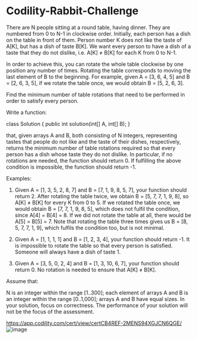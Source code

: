 # Codility-Rabbit-Challenge

There are N people sitting at a round table, having dinner. They are numbered from 0 to N-1 in clockwise order. Initially, each person has a dish on the table in front of them. Person number K does not like the taste of A[K], but has a dish of taste B[K]. We want every person to have a dish of a taste that they do not dislike, i.e. A[K] ≠ B[K] for each K from 0 to N-1.

In order to achieve this, you can rotate the whole table clockwise by one position any number of times. Rotating the table corresponds to moving the last element of B to the beginning. For example, given A = [3, 6, 4, 5] and B = [2, 6, 3, 5], if we rotate the table once, we would obtain B = [5, 2, 6, 3].

Find the minimum number of table rotations that need to be performed in order to satisfy every person.

Write a function:

class Solution { public int solution(int[] A, int[] B); }

that, given arrays A and B, both consisting of N integers, representing tastes that people do not like and the taste of their dishes, respectively, returns the minimum number of table rotations required so that every person has a dish whose taste they do not dislike. In particular, if no rotations are needed, the function should return 0. If fulfilling the above condition is impossible, the function should return -1.

Examples:

1. Given A = [1, 3, 5, 2, 8, 7] and B = [7, 1, 9, 8, 5, 7], your function should return 2. After rotating the table twice, we obtain B = [5, 7, 7, 1, 9, 8], so A[K] ≠ B[K] for every K from 0 to 5. If we rotated the table once, we would obtain B = [7, 7, 1, 9, 8, 5], which does not fulfil the condition, since A[4] = B[4] = 8. If we did not rotate the table at all, there would be A[5] = B[5] = 7. Note that rotating the table three times gives us B = [8, 5, 7, 7, 1, 9], which fulfils the condition too, but is not minimal.

2. Given A = [1, 1, 1, 1] and B = [1, 2, 3, 4], your function should return -1. It is impossible to rotate the table so that every person is satisfied. Someone will always have a dish of taste 1.

3. Given A = [3, 5, 0, 2, 4] and B = [1, 3, 10, 6, 7], your function should return 0. No rotation is needed to ensure that A[K] ≠ B[K].

Assume that:

N is an integer within the range [1..300];
each element of arrays A and B is an integer within the range [0..1,000];
arrays A and B have equal sizes.
In your solution, focus on correctness. The performance of your solution will not be the focus of the assessment.

https://app.codility.com/cert/view/certCB4REF-2MENS94XGJCN6QGE/
![image](https://user-images.githubusercontent.com/92816453/221324372-3fa9319b-830e-4876-b5c9-c41ddfa4d3ff.png)

